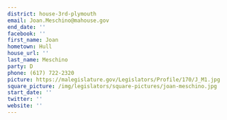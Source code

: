 ```yaml
---
district: house-3rd-plymouth
email: Joan.Meschino@mahouse.gov
end_date: ''
facebook: ''
first_name: Joan
hometown: Hull
house_url: ''
last_name: Meschino
party: D
phone: (617) 722-2320
picture: https://malegislature.gov/Legislators/Profile/170/J_M1.jpg
square_picture: /img/legislators/square-pictures/joan-meschino.jpg
start_date: ''
twitter: ''
website: ''
---
```

